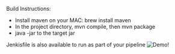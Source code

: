 Build Instructions:
- Install maven on your MAC: brew install maven
- In the project directory, mvn compile, then mvn package
- java -jar to the target jar

Jenkisfile is also available to run as part of your pipeline
<img alt="Demo!" src="http://g.recordit.co/0OCENniTf9.gif" />
